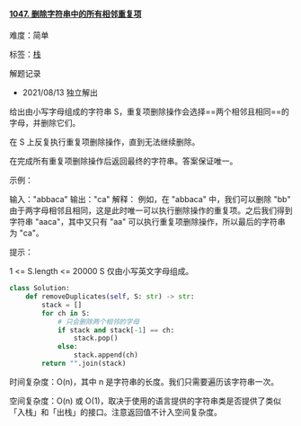 #### [1047. 删除字符串中的所有相邻重复项](https://leetcode-cn.com/problems/remove-all-adjacent-duplicates-in-string/)

难度：简单

标签：[栈](../原理/栈.md)

解题记录

- 2021/08/13 独立解出

给出由小写字母组成的字符串 S，重复项删除操作会选择==两个相邻且相同==的字母，并删除它们。

在 S 上反复执行重复项删除操作，直到无法继续删除。

在完成所有重复项删除操作后返回最终的字符串。答案保证唯一。

 

示例：

输入："abbaca" 
输出："ca"
解释：
例如，在 "abbaca" 中，我们可以删除 "bb" 由于两字母相邻且相同，这是此时唯一可以执行删除操作的重复项。之后我们得到字符串 "aaca"，其中又只有 "aa" 可以执行重复项删除操作，所以最后的字符串为 "ca"。


提示：

1 <= S.length <= 20000
S 仅由小写英文字母组成。

```python
class Solution:
    def removeDuplicates(self, S: str) -> str:
        stack = []
        for ch in S:
            # 只会删除两个相邻的字母
            if stack and stack[-1] == ch:
                stack.pop()
            else:
                stack.append(ch)
        return "".join(stack)
```

时间复杂度：O(n)，其中 n 是字符串的长度。我们只需要遍历该字符串一次。

空间复杂度：O(n) 或 O(1)，取决于使用的语言提供的字符串类是否提供了类似「入栈」和「出栈」的接口。注意返回值不计入空间复杂度。

